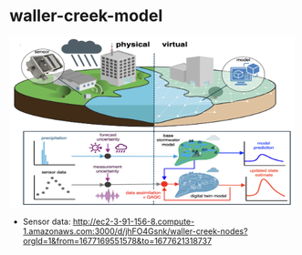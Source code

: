 # waller-creek-model
<!-- Map : http://ec2-13-58-107-29.us-east-2.compute.amazonaws.com:5000<br> -->
<!--
- Rain forecast: http://ec2-54-161-46-14.compute-1.amazonaws.com:3000/d/c480f733-570f-4e0f-81c2-0c60cd740063/weather-forecast?orgId=1&from=now-7d&to=now
- - Real-time Simulation: http://ec2-54-161-46-14.compute-1.amazonaws.com:3000/d/c33c7912-3864-410f-bfd7-e17a1045d6c6/simulation?orgId=1&from=now-7d&to=now
-->

<img src="./schematic.png" alt="Description of Image" width="500" height="300"/>

- Sensor data: http://ec2-3-91-156-8.compute-1.amazonaws.com:3000/d/jhFO4Gsnk/waller-creek-nodes?orgId=1&from=1677169551578&to=1677621318737 
